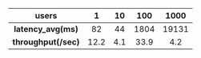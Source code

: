 |      **users**       |  1   | 10  | 100  | 1000  |
|:--------------------:|:----:|:---:|:----:|:-----:|
| **latency_avg(ms)**  |  82  | 44  | 1804 | 19131 |
| **throughput(/sec)** | 12.2 | 4.1 | 33.9 |  4.2  |
